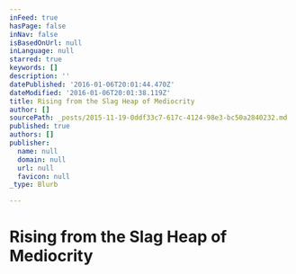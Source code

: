 ```yaml
---
inFeed: true
hasPage: false
inNav: false
isBasedOnUrl: null
inLanguage: null
starred: true
keywords: []
description: ''
datePublished: '2016-01-06T20:01:44.470Z'
dateModified: '2016-01-06T20:01:38.119Z'
title: Rising from the Slag Heap of Mediocrity
author: []
sourcePath: _posts/2015-11-19-0ddf33c7-617c-4124-98e3-bc50a2840232.md
published: true
authors: []
publisher:
  name: null
  domain: null
  url: null
  favicon: null
_type: Blurb

---
```

# **Rising from the Slag Heap of Mediocrity**